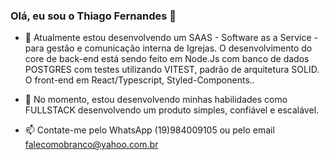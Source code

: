 ### Olá, eu sou o Thiago Fernandes 👋

- 🔭 Atualmente estou desenvolvendo um SAAS - Software as a Service - para gestão e comunicação interna de Igrejas. O desenvolvimento do core de back-end está sendo feito em Node.Js com banco de dados POSTGRES com testes utilizando VITEST, padrão de arquitetura SOLID. O front-end em React/Typescript, Styled-Components..

- 🌱 No momento, estou desenvolvendo minhas habilidades como FULLSTACK desenvolvendo um produto simples, confiável e escalável.

- 📫 Contate-me pelo WhatsApp (19)984009105 ou pelo email falecomobranco@yahoo.com.br

<div>
  <a href="https://github.com/thiago-mfernandes">
  <img height="180em" src="https://github.readme.stats.vercel.app/api?username=thiago-mfernandes&show_icons&theme=dracula&include_all_commits=true&count_private=true/>
  <img height="180em" src="https://github.readme.stats.vercel.app/api/top-langs/?username=thiago-mfernandes&layout=compact&langs_count=16&theme=dracula />
<div>
